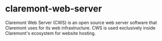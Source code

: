 # claremont-web-server
Claremont Web Server (CWS) is an open source web server software that Claremont uses for its web infrastructure. CWS is used exclusively inside Claremont's ecosystem for website hosting.
